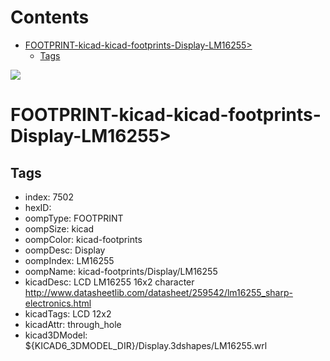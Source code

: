 



Contents
========

* [FOOTPRINT-kicad-kicad-footprints-Display-LM16255>](#footprint-kicad-kicad-footprints-display-lm16255)
	* [Tags](#tags)
  
![][im]
# FOOTPRINT-kicad-kicad-footprints-Display-LM16255>

## Tags

- index: 7502
- hexID: 
- oompType: FOOTPRINT
- oompSize: kicad
- oompColor: kicad-footprints
- oompDesc: Display
- oompIndex: LM16255
- oompName: kicad-footprints/Display/LM16255
- kicadDesc: LCD LM16255 16x2 character http://www.datasheetlib.com/datasheet/259542/lm16255_sharp-electronics.html
- kicadTags: LCD 12x2
- kicadAttr: through_hole
- kicad3DModel: ${KICAD6_3DMODEL_DIR}/Display.3dshapes/LM16255.wrl



[im]: image.png
